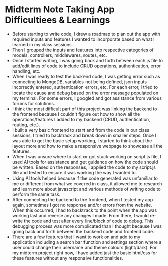 # Midterm Note Taking App Difficultiees & Learnings

* Before starting to write code, I drew a roadmap to plan out the app with required inputs and features I wanted to incorporate based on what I learned in my class sessions.
* Then I grouped the inputs and features into respective categories of models, controllers, middlewares, routes, etc.
* Once I started writing, I was going back and forth between each js file to add/edit lines of code to include CRUD operations, authentication, error handling, etc.
* When I was ready to test the backend code, I was getting error such as connecting to MongoDB, variables not being defined, json inputs incorrectly entered, authentication errors, etc. For each error, I tried to locate the cause and debug based on the error message populated on my terminal. For some errors, I googled and got assistance from various forums for solutions.
* I think the most difficult part of this project was linking the backend to the frontend because I couldn't figure out how to show all the operations/features I added to my backend (CRUD, authentication, routing, etc.).
* I built a very basic frontend to start and from the code in our class sessions, I tried to backtrack and break down in smaller steps. Once I was able to get the basic setup working, I started to think about the layout more and how to make a responsive webpage to showcase all the features.
* When I was unsure where to start or got stuck working on script.js file, I used AI tools for assistance and get guidance on how the code should be written. Based on the responses, I applied the code to my script.js file and tested to ensure it was working the way I wanted to.
* Using AI tools helped because if the code generated was unfamiliar to me or different from what we covered in class, it allowed me to research and learn more about javascript and various methods of writing code to perform the same task.
* After connecting the backend to the frontend, when I tested my app again, sometimes I got no response and/or errors from the website. When this occurred, I had to backtrack to the point when the app was working last and reverse any changes I made. From there, I would re-write the code and test after every line/block of code to debug. This debugging process was more complicated than I thought because I was going back and forth between the backend code and frontend code.
* There are a few features that I want to work on and add to my application including a search bar function and settings section where a user could change their username and theme colours (light/dark). For my midterm project right now, I have added just the basic html/css for these features without any responsive functionalities.
